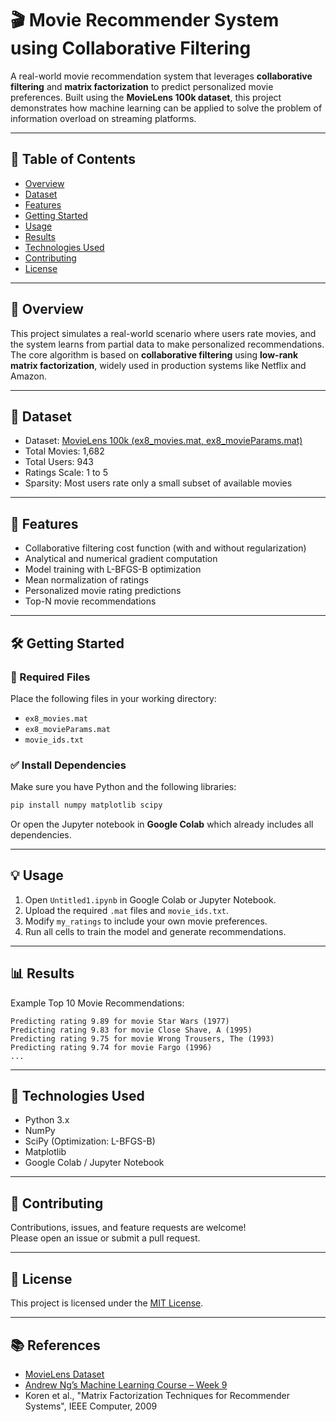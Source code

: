# 🎬 Movie Recommender System using Collaborative Filtering

A real-world movie recommendation system that leverages **collaborative filtering** and **matrix factorization** to predict personalized movie preferences. Built using the **MovieLens 100k dataset**, this project demonstrates how machine learning can be applied to solve the problem of information overload on streaming platforms.

---

## 📌 Table of Contents

- [Overview](#overview)
- [Dataset](#dataset)
- [Features](#features)
- [Getting Started](#getting-started)
- [Usage](#usage)
- [Results](#results)
- [Technologies Used](#technologies-used)
- [Contributing](#contributing)
- [License](#license)

---

## 📖 Overview

This project simulates a real-world scenario where users rate movies, and the system learns from partial data to make personalized recommendations. The core algorithm is based on **collaborative filtering** using **low-rank matrix factorization**, widely used in production systems like Netflix and Amazon.

---

## 🎯 Dataset

- Dataset: [MovieLens 100k (ex8_movies.mat, ex8_movieParams.mat)](https://grouplens.org/datasets/movielens/)
- Total Movies: 1,682  
- Total Users: 943  
- Ratings Scale: 1 to 5  
- Sparsity: Most users rate only a small subset of available movies

---

## 🚀 Features

- Collaborative filtering cost function (with and without regularization)
- Analytical and numerical gradient computation
- Model training with L-BFGS-B optimization
- Mean normalization of ratings
- Personalized movie rating predictions
- Top-N movie recommendations

---

## 🛠️ Getting Started


### 📁 Required Files

Place the following files in your working directory:

- `ex8_movies.mat`
- `ex8_movieParams.mat`
- `movie_ids.txt`


### ✅ Install Dependencies

Make sure you have Python and the following libraries:

```bash
pip install numpy matplotlib scipy
```

Or open the Jupyter notebook in **Google Colab** which already includes all dependencies.

---

## 💡 Usage

1. Open `Untitled1.ipynb` in Google Colab or Jupyter Notebook.
2. Upload the required `.mat` files and `movie_ids.txt`.
3. Modify `my_ratings` to include your own movie preferences.
4. Run all cells to train the model and generate recommendations.

---

## 📊 Results

Example Top 10 Movie Recommendations:

```
Predicting rating 9.89 for movie Star Wars (1977)
Predicting rating 9.83 for movie Close Shave, A (1995)
Predicting rating 9.75 for movie Wrong Trousers, The (1993)
Predicting rating 9.74 for movie Fargo (1996)
...
```

---

## 🧰 Technologies Used

- Python 3.x
- NumPy
- SciPy (Optimization: L-BFGS-B)
- Matplotlib
- Google Colab / Jupyter Notebook

---


## 🤝 Contributing

Contributions, issues, and feature requests are welcome!  
Please open an issue or submit a pull request.

---

## 📄 License

This project is licensed under the [MIT License](LICENSE).

---

## 📚 References

- [MovieLens Dataset](https://grouplens.org/datasets/movielens/)
- [Andrew Ng’s Machine Learning Course – Week 9](https://www.coursera.org/learn/machine-learning)
- Koren et al., "Matrix Factorization Techniques for Recommender Systems", IEEE Computer, 2009
